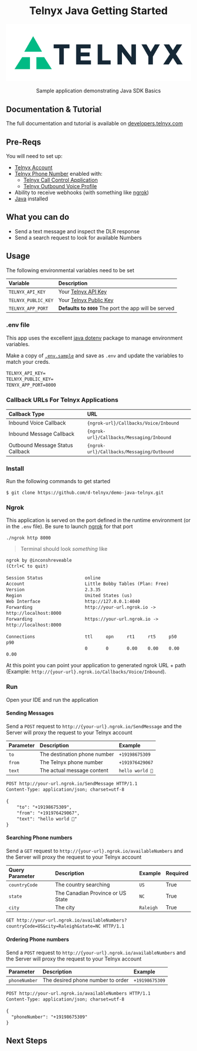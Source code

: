 <div align="center">

# Telnyx Java Getting Started

![Telnyx](logo-dark.png)

Sample application demonstrating Java SDK Basics

</div>

## Documentation & Tutorial

The full documentation and tutorial is available on [developers.telnyx.com](https://developers.telnyx.com/docs/v2/call-control/tutorials/conferencing-demo?lang=php&utm_source=referral&utm_medium=github_referral&utm_campaign=cross-site-link)

## Pre-Reqs

You will need to set up:

* [Telnyx Account](https://telnyx.com/sign-up?utm_source=referral&utm_medium=github_referral&utm_campaign=cross-site-link)
* [Telnyx Phone Number](https://portal.telnyx.com/#/app/numbers/my-numbers?utm_source=referral&utm_medium=github_referral&utm_campaign=cross-site-link) enabled with:
  * [Telnyx Call Control Application](https://portal.telnyx.com/#/app/call-control/applications?utm_source=referral&utm_medium=github_referral&utm_campaign=cross-site-link)
  * [Telnyx Outbound Voice Profile](https://portal.telnyx.com/#/app/outbound-profiles?utm_source=referral&utm_medium=github_referral&utm_campaign=cross-site-link)
* Ability to receive webhooks (with something like [ngrok](https://developers.telnyx.com/docs/v2/development/ngrok?utm_source=referral&utm_medium=github_referral&utm_campaign=cross-site-link))
* [Java](https://developers.telnyx.com/docs/v2/development/dev-env-setup?lang=java&utm_source=referral&utm_medium=github_referral&utm_campaign=cross-site-link) installed

## What you can do

* Send a text message and inspect the DLR response
* Send a search request to look for available Numbers

## Usage

The following environmental variables need to be set

| Variable            | Description                                                                                                                                              |
|:--------------------|:---------------------------------------------------------------------------------------------------------------------------------------------------------|
| `TELNYX_API_KEY`    | Your [Telnyx API Key](https://portal.telnyx.com/#/app/api-keys?utm_source=referral&utm_medium=github_referral&utm_campaign=cross-site-link)              |
| `TELNYX_PUBLIC_KEY` | Your [Telnyx Public Key](https://portal.telnyx.com/#/app/account/public-key?utm_source=referral&utm_medium=github_referral&utm_campaign=cross-site-link) |
| `TELNYX_APP_PORT`   | **Defaults to `8000`** The port the app will be served                                                                                                   |

### .env file

This app uses the excellent [java dotenv](https://github.com/cdimascio/java-dotenv) package to manage environment variables.

Make a copy of [`.env.sample`](./.env.sample) and save as `.env` and update the variables to match your creds.

```
TELNYX_API_KEY=
TELNYX_PUBLIC_KEY=
TENYX_APP_PORT=8000
```

### Callback URLs For Telnyx Applications

| Callback Type                    | URL                                        |
|:---------------------------------|:-------------------------------------------|
| Inbound Voice Callback           | `{ngrok-url}/Callbacks/Voice/Inbound`      |
| Inbound Message Callback         | `{ngrok-url}/Callbacks/Messaging/Inbound`  |
| Outbound Message Status Callback | `{ngrok-url}/Callbacks/Messaging/Outbound` |

### Install

Run the following commands to get started

```
$ git clone https://github.com/d-telnyx/demo-java-telnyx.git
```

### Ngrok

This application is served on the port defined in the runtime environment (or in the `.env` file). Be sure to launch [ngrok](https://developers.telnyx.com/docs/v2/development/ngrok?utm_source=referral&utm_medium=github_referral&utm_campaign=cross-site-link) for that port

```
./ngrok http 8000
```

> Terminal should look _something_ like

```
ngrok by @inconshreveable                                                                                                                               (Ctrl+C to quit)

Session Status                online
Account                       Little Bobby Tables (Plan: Free)
Version                       2.3.35
Region                        United States (us)
Web Interface                 http://127.0.0.1:4040
Forwarding                    http://your-url.ngrok.io -> http://localhost:8000
Forwarding                    https://your-url.ngrok.io -> http://localhost:8000

Connections                   ttl     opn     rt1     rt5     p50     p90
                              0       0       0.00    0.00    0.00    0.00
```

At this point you can point your application to generated ngrok URL + path  (Example: `http://{your-url}.ngrok.io/Callbacks/Voice/Inbound`).

### Run

Open your IDE and run the application

#### Sending Messages

Send a `POST` request to `http://{your-url}.ngrok.io/SendMessage` and the Server will proxy the request to your Telnyx account

| Parameter | Description                  | Example         |
|:----------|:-----------------------------|:----------------|
| `to`      | The destination phone number | `+19198675309`  |
| `from`    | The Telnyx phone number      | `+191976429067` |
| `text`    | The actual message content   | `hello world 👋` |


```http
POST http://your-url.ngrok.io/SendMessage HTTP/1.1
Content-Type: application/json; charset=utf-8

{
    "to": "+19198675309",
    "from": "+191976429067",
    "text": "hello world 👋"
}
```

#### Searching Phone numbers

Send a `GET` request to `http://{your-url}.ngrok.io/availableNumbers` and the Server will proxy the request to your Telnyx account

| Query Parameter | Description                       | Example   | Required |
|:----------------|:----------------------------------|:----------|:---------|
| `countryCode`   | The country searching             | `US`      | True     |
| `state`         | The Canadian Province or US State | `NC`      | True     |
| `city`          | The city                          | `Raleigh` | True     |


```http
GET http://your-url.ngrok.io/availableNumbers?countryCode=US&city=Raleigh&state=NC HTTP/1.1
```

#### Ordering Phone numbers

Send a `POST` request to `http://{your-url}.ngrok.io/availableNumbers` and the Server will proxy the request to your Telnyx account

| Parameter     | Description                       | Example        |
|:--------------|:----------------------------------|:---------------|
| `phoneNumber` | The desired phone number to order | `+19198675309` |



```http
POST http://your-url.ngrok.io/availableNumbers HTTP/1.1
Content-Type: application/json; charset=utf-8

{
  "phoneNumber": "+19198675309"
}
```

## Next Steps